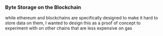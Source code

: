 ### Byte Storage on the Blockchain

while ethereum and blockchains are specifically designed to make it hard to store data on them, I wanted to design this as a proof of concept to experiment with on other chains that are less expensive on gas